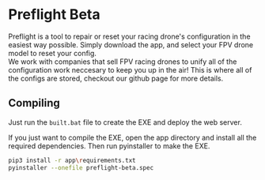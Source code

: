 # Preflight Beta

Preflight is a tool to repair or reset your racing drone's configuration in the easiest way possible. Simply download the app, and select your FPV drone model to reset your config.
<Br>
We work with companies that sell FPV racing drones to unify all of the configuration work neccesary to keep you up in the air! This is where all of the configs are stored, checkout our github page for more details.

## Compiling

Just run the `built.bat` file to create the EXE and deploy the web server.
<br>

If you just want to compile the EXE, open the app directory and install all the required dependencies. Then run pyinstaller to make the EXE.
```bash
pip3 install -r app\requirements.txt
pyinstaller --onefile preflight-beta.spec
```